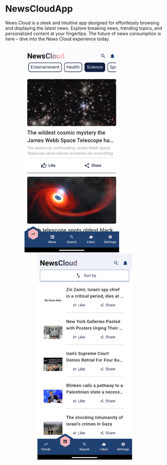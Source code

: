 # NewsCloudApp
News Cloud is a sleek and intuitive app designed for effortlessly browsing and displaying the latest news.
Explore breaking news, trending topics, and personalized content at your fingertips.
The future of news consumption is here – dive into the News Cloud experience today.

<p style="text-align: center;">
	<img src="assets/trendy_screen.png" alt="Home Page" width="300" >
         &nbsp;&nbsp;&nbsp;&nbsp;&nbsp;&nbsp;&nbsp;&nbsp;&nbsp;&nbsp;&nbsp;&nbsp;&nbsp;&nbsp;&nbsp;&nbsp;&nbsp;&nbsp;&nbsp;&nbsp;
	<img src="assets/everything_screen.png" alt="Creational Design Patterns" width="300">
</p>
